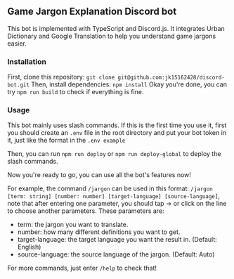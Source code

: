 ## Game Jargon Explanation Discord bot
This bot is implemented with TypeScript and Discord.js. It integrates Urban Dictionary and Google Translation to help you understand game jargons easier.

### Installation
First, clone this repository:
`git clone git@github.com:jk15162428/discord-bot.git`
Then, install dependencies:
`npm install`
Okay you're done, you can try `npm run build` to check if everything is fine.

### Usage
This bot mainly uses slash commands. If this is the first time you use it, first you should create an `.env` file in the root directory and put your bot token in it, just like the format in the `.env example`

Then, you can run `npm run deploy` or `npm run deploy-global` to deploy the slash commands.

Now you're ready to go, you can use all the bot's features now!

For example, the command `/jargon` can be used in this format:
`/jargon [term: string] [number: number] [target-language] [source-language]`, note that after entering one parameter, you should tap $\rightarrow$ or click on the line to choose another parameters. These parameters are:
- term: the jargon you want to translate.
- number: how many different definitions you want to get.
- target-language: the target language you want the result in. (Default: English)
- source-language: the source language of the jargon. (Default: Auto)

For more commands, just enter `/help` to check that!